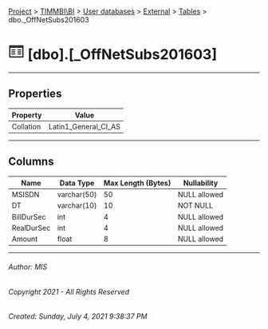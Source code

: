 #### 

[Project](../../../../index.md) > [TIMMBI\\BI](../../../index.md) > [User databases](../../index.md) > [External](../index.md) > [Tables](Tables.md) > dbo._OffNetSubs201603

# ![Tables](../../../../Images/Table32.png) [dbo].[_OffNetSubs201603]

---

## <a name="#properties"></a>Properties

| Property | Value |
|---|---|
| Collation | Latin1_General_CI_AS |


---

## <a name="#columns"></a>Columns

| Name | Data Type | Max Length (Bytes) | Nullability |
|---|---|---|---|
| MSISDN | varchar(50) | 50 | NULL allowed |
| DT | varchar(10) | 10 | NOT NULL |
| BillDurSec | int | 4 | NULL allowed |
| RealDurSec | int | 4 | NULL allowed |
| Amount | float | 8 | NULL allowed |


---

###### Author:  MIS

###### Copyright 2021 - All Rights Reserved

###### Created: Sunday, July 4, 2021 9:38:37 PM

